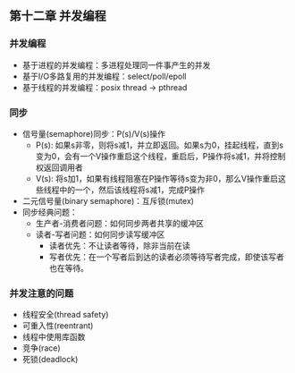 ## 第十二章 并发编程
### 并发编程
* 基于进程的并发编程：多进程处理同一件事产生的并发
* 基于I/O多路复用的并发编程：select/poll/epoll
* 基于线程的并发编程：posix thread -> pthread

### 同步
* 信号量(semaphore)同步：P(s)/V(s)操作
    * P(s): 如果s非零，则将s减1，并立即返回。如果s为0，挂起线程，直到s变为0，会有一个V操作重启这个线程，重启后，P操作将s减1，并将控制权返回调用者
    * V(s): 将s加1，如果有线程阻塞在P操作等待s变为非0，那么V操作重启这些线程中的一个，然后该线程将s减1，完成P操作
* 二元信号量(binary semaphore)：互斥锁(mutex)
* 同步经典问题：
    * 生产者-消费者问题：如何同步两者共享的缓冲区
    * 读者-写者问题：如何同步读写缓冲区
        * 读者优先：不让读者等待，除非当前在读
        * 写者优先：在一个写者后到达的读者必须等待写者完成，即使该写者也在等待。

### 并发注意的问题
* 线程安全(thread safety)
* 可重入性(reentrant)
* 线程中使用库函数
* 竞争(race)
* 死锁(deadlock)